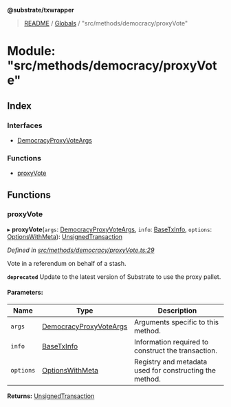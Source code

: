 **@substrate/txwrapper**

> [README](../README.md) / [Globals](../globals.md) / "src/methods/democracy/proxyVote"

# Module: "src/methods/democracy/proxyVote"

## Index

### Interfaces

* [DemocracyProxyVoteArgs](../interfaces/_src_methods_democracy_proxyvote_.democracyproxyvoteargs.md)

### Functions

* [proxyVote](_src_methods_democracy_proxyvote_.md#proxyvote)

## Functions

### proxyVote

▸ **proxyVote**(`args`: [DemocracyProxyVoteArgs](../interfaces/_src_methods_democracy_proxyvote_.democracyproxyvoteargs.md), `info`: [BaseTxInfo](../interfaces/_src_util_types_.basetxinfo.md), `options`: [OptionsWithMeta](../interfaces/_src_util_types_.optionswithmeta.md)): [UnsignedTransaction](../interfaces/_src_util_types_.unsignedtransaction.md)

*Defined in [src/methods/democracy/proxyVote.ts:29](https://github.com/paritytech/txwrapper/blob/ddb0953/src/methods/democracy/proxyVote.ts#L29)*

Vote in a referendum on behalf of a stash.

**`deprecated`** Update to the latest version of Substrate to use the proxy pallet.

#### Parameters:

Name | Type | Description |
------ | ------ | ------ |
`args` | [DemocracyProxyVoteArgs](../interfaces/_src_methods_democracy_proxyvote_.democracyproxyvoteargs.md) | Arguments specific to this method. |
`info` | [BaseTxInfo](../interfaces/_src_util_types_.basetxinfo.md) | Information required to construct the transaction. |
`options` | [OptionsWithMeta](../interfaces/_src_util_types_.optionswithmeta.md) | Registry and metadata used for constructing the method. |

**Returns:** [UnsignedTransaction](../interfaces/_src_util_types_.unsignedtransaction.md)
